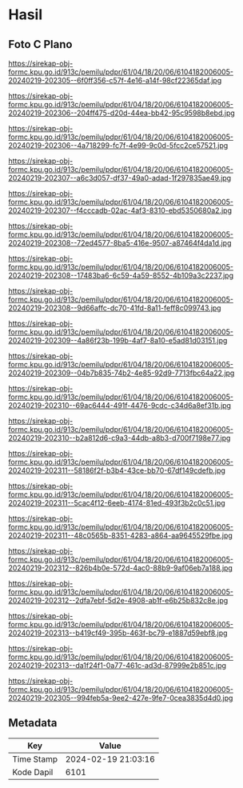 # Hasil

## Foto C Plano

https://sirekap-obj-formc.kpu.go.id/913c/pemilu/pdpr/61/04/18/20/06/6104182006005-20240219-202305--6f0ff356-c57f-4e16-a14f-98cf22365daf.jpg

https://sirekap-obj-formc.kpu.go.id/913c/pemilu/pdpr/61/04/18/20/06/6104182006005-20240219-202306--204ff475-d20d-44ea-bb42-95c9598b8ebd.jpg

https://sirekap-obj-formc.kpu.go.id/913c/pemilu/pdpr/61/04/18/20/06/6104182006005-20240219-202306--4a718299-fc7f-4e99-9c0d-5fcc2ce57521.jpg

https://sirekap-obj-formc.kpu.go.id/913c/pemilu/pdpr/61/04/18/20/06/6104182006005-20240219-202307--a6c3d057-df37-49a0-adad-1f297835ae49.jpg

https://sirekap-obj-formc.kpu.go.id/913c/pemilu/pdpr/61/04/18/20/06/6104182006005-20240219-202307--f4cccadb-02ac-4af3-8310-ebd5350680a2.jpg

https://sirekap-obj-formc.kpu.go.id/913c/pemilu/pdpr/61/04/18/20/06/6104182006005-20240219-202308--72ed4577-8ba5-416e-9507-a87464f4da1d.jpg

https://sirekap-obj-formc.kpu.go.id/913c/pemilu/pdpr/61/04/18/20/06/6104182006005-20240219-202308--17483ba6-6c59-4a59-8552-4b109a3c2237.jpg

https://sirekap-obj-formc.kpu.go.id/913c/pemilu/pdpr/61/04/18/20/06/6104182006005-20240219-202308--9d66affc-dc70-41fd-8a11-feff8c099743.jpg

https://sirekap-obj-formc.kpu.go.id/913c/pemilu/pdpr/61/04/18/20/06/6104182006005-20240219-202309--4a86f23b-199b-4af7-8a10-e5ad81d03151.jpg

https://sirekap-obj-formc.kpu.go.id/913c/pemilu/pdpr/61/04/18/20/06/6104182006005-20240219-202309--04b7b835-74b2-4e85-92d9-7713fbc64a22.jpg

https://sirekap-obj-formc.kpu.go.id/913c/pemilu/pdpr/61/04/18/20/06/6104182006005-20240219-202310--69ac6444-491f-4476-9cdc-c34d6a8ef31b.jpg

https://sirekap-obj-formc.kpu.go.id/913c/pemilu/pdpr/61/04/18/20/06/6104182006005-20240219-202310--b2a812d6-c9a3-44db-a8b3-d700f7198e77.jpg

https://sirekap-obj-formc.kpu.go.id/913c/pemilu/pdpr/61/04/18/20/06/6104182006005-20240219-202311--58186f2f-b3b4-43ce-bb70-67df149cdefb.jpg

https://sirekap-obj-formc.kpu.go.id/913c/pemilu/pdpr/61/04/18/20/06/6104182006005-20240219-202311--5cac4f12-6eeb-4174-81ed-493f3b2c0c51.jpg

https://sirekap-obj-formc.kpu.go.id/913c/pemilu/pdpr/61/04/18/20/06/6104182006005-20240219-202311--48c0565b-8351-4283-a864-aa9645529fbe.jpg

https://sirekap-obj-formc.kpu.go.id/913c/pemilu/pdpr/61/04/18/20/06/6104182006005-20240219-202312--826b4b0e-572d-4ac0-88b9-9af06eb7a188.jpg

https://sirekap-obj-formc.kpu.go.id/913c/pemilu/pdpr/61/04/18/20/06/6104182006005-20240219-202312--2dfa7ebf-5d2e-4908-ab1f-e6b25b832c8e.jpg

https://sirekap-obj-formc.kpu.go.id/913c/pemilu/pdpr/61/04/18/20/06/6104182006005-20240219-202313--b419cf49-395b-463f-bc79-e1887d59ebf8.jpg

https://sirekap-obj-formc.kpu.go.id/913c/pemilu/pdpr/61/04/18/20/06/6104182006005-20240219-202313--da1f24f1-0a77-461c-ad3d-87999e2b851c.jpg

https://sirekap-obj-formc.kpu.go.id/913c/pemilu/pdpr/61/04/18/20/06/6104182006005-20240219-202305--994feb5a-9ee2-427e-9fe7-0cea3835d4d0.jpg


## Metadata

| Key        | Value               |
| ---------- | ------------------- |
| Time Stamp | 2024-02-19 21:03:16 |
| Kode Dapil | 6101                |



